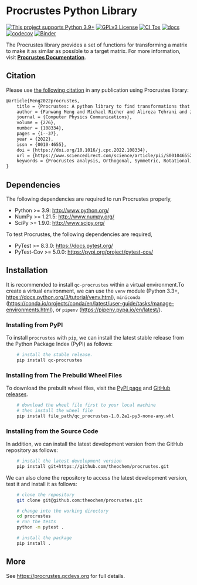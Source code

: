 # Procrustes Python Library

[![This project supports Python 3.9+](https://img.shields.io/badge/Python-3.9+-blue.svg)](https://python.org/downloads)
[![GPLv3 License](https://img.shields.io/badge/License-GPL%20v3-yellow.svg)](https://opensource.org/licenses/)
[![CI Tox](https://github.com/theochem/procrustes/actions/workflows/ci_tox.yml/badge.svg?branch=main)](https://github.com/theochem/procrustes/actions/workflows/ci_tox.yml)
[![docs](https://github.com/theochem/procrustes/actions/workflows/deploy_website.yaml/badge.svg?branch=main)](https://github.com/theochem/procrustes/actions/workflows/deploy_website.yaml)
[![codecov](https://codecov.io/gh/theochem/procrustes/graph/badge.svg?token=3L96J5QQOT)](https://codecov.io/gh/theochem/procrustes)
[![Binder](https://mybinder.org/badge_logo.svg)](https://mybinder.org/v2/gh/theochem/procrustes/main?filepath=doc%2Fnotebooks%2F)

The Procrustes library provides a set of functions for transforming a matrix to make it
as similar as possible to a target matrix. For more information, visit
[**Procrustes Documentation**](https://procrustes.qcdevs.org/).

## Citation

Please use [the following citation](https://doi.org/10.1016/j.cpc.2022.108334)
in any publication using Procrustes library:

```md
@article{Meng2022procrustes,
    title = {Procrustes: A python library to find transformations that maximize the similarity between matrices},
    author = {Fanwang Meng and Michael Richer and Alireza Tehrani and Jonathan La and Taewon David Kim and Paul W. Ayers and Farnaz Heidar-Zadeh},
    journal = {Computer Physics Communications},
    volume = {276},
    number = {108334},
    pages = {1--37},
    year = {2022},
    issn = {0010-4655},
    doi = {https://doi.org/10.1016/j.cpc.2022.108334},
    url = {https://www.sciencedirect.com/science/article/pii/S0010465522000522},
    keywords = {Procrustes analysis, Orthogonal, Symmetric, Rotational, Permutation, Softassign},
}
```

## Dependencies

The following dependencies are required to run Procrustes properly,

* Python >= 3.9: <http://www.python.org/>
* NumPy >= 1.21.5: <http://www.numpy.org/>
* SciPy >= 1.9.0: <http://www.scipy.org/>

To test Procrustes, the following dependencies are required,

* PyTest >= 8.3.0: <https://docs.pytest.org/>
* PyTest-Cov >= 5.0.0: <https://pypi.org/project/pytest-cov/>

## Installation

It is recommended to install `qc-procrustes` within a virtual environment.To create a virtual
environment, we can use the `venv` module (Python 3.3+,
https://docs.python.org/3/tutorial/venv.html), `miniconda` (https://conda.io/projects/conda/en/latest/user-guide/tasks/manage-environments.html), or
`pipenv` (https://pipenv.pypa.io/en/latest/).

### Installing from PyPI

To install `procrustes` with `pip`, we can install the latest stable release from the Python Package Index (PyPI) as follows:

```bash
    # install the stable release.
    pip install qc-procrustes
```

### Installing from The Prebuild Wheel Files

To download the prebuilt wheel files, visit the [PyPI page](https://pypi.org/project/qc-procrustes/)
and [GitHub releases](https://github.com/theochem/procrustes/tags).

```bash
    # download the wheel file first to your local machine
    # then install the wheel file
    pip install file_path/qc_procrustes-1.0.2a1-py3-none-any.whl
```

### Installing from the Source Code

In addition, we can install the latest development version from the GitHub repository as follows:

```bash
    # install the latest development version
    pip install git+https://github.com/theochem/procrustes.git
```

We can also clone the repository to access the latest development version, test it and install it as follows:

```bash
    # clone the repository
    git clone git@github.com:theochem/procrustes.git

    # change into the working directory
    cd procrustes
    # run the tests
    python -m pytest .

    # install the package
    pip install .

```

## More

See https://procrustes.qcdevs.org for full details.
